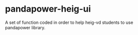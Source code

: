 # pandapower-heig-ui
A set of function coded  in order to help heig-vd students to use pandapower library.
